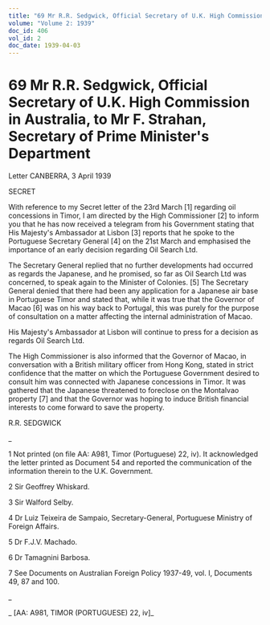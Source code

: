 ```yaml
---
title: "69 Mr R.R. Sedgwick, Official Secretary of U.K. High Commission in Australia, to Mr F. Strahan, Secretary of Prime Minister's Department"
volume: "Volume 2: 1939"
doc_id: 406
vol_id: 2
doc_date: 1939-04-03
---
```


# 69 Mr R.R. Sedgwick, Official Secretary of U.K. High Commission in Australia, to Mr F. Strahan, Secretary of Prime Minister's Department

Letter CANBERRA, 3 April 1939

SECRET

With reference to my Secret letter of the 23rd March [1] regarding oil concessions in Timor, I am directed by the High Commissioner [2] to inform you that he has now received a telegram from his Government stating that His Majesty's Ambassador at Lisbon [3] reports that he spoke to the Portuguese Secretary General [4] on the 21st March and emphasised the importance of an early decision regarding Oil Search Ltd.

The Secretary General replied that no further developments had occurred as regards the Japanese, and he promised, so far as Oil Search Ltd was concerned, to speak again to the Minister of Colonies. [5] The Secretary General denied that there had been any application for a Japanese air base in Portuguese Timor and stated that, while it was true that the Governor of Macao [6] was on his way back to Portugal, this was purely for the purpose of consultation on a matter affecting the internal administration of Macao.

His Majesty's Ambassador at Lisbon will continue to press for a decision as regards Oil Search Ltd.

The High Commissioner is also informed that the Governor of Macao, in conversation with a British military officer from Hong Kong, stated in strict confidence that the matter on which the Portuguese Government desired to consult him was connected with Japanese concessions in Timor. It was gathered that the Japanese threatened to foreclose on the Montalvao property [7] and that the Governor was hoping to induce British financial interests to come forward to save the property.

R.R. SEDGWICK

_

1 Not printed (on file AA: A981, Timor (Portuguese) 22, iv). It acknowledged the letter printed as Document 54 and reported the communication of the information therein to the U.K. Government.

2 Sir Geoffrey Whiskard.

3 Sir Walford Selby.

4 Dr Luiz Teixeira de Sampaio, Secretary-General, Portuguese Ministry of Foreign Affairs.

5 Dr F.J.V. Machado.

6 Dr Tamagnini Barbosa.

7 See Documents on Australian Foreign Policy 1937-49, vol. I, Documents 49, 87 and 100.

_

_ [AA: A981, TIMOR (PORTUGUESE) 22, iv]_
